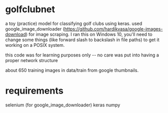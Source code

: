 # golfclubnet
a toy (practice) model for classifying golf clubs using keras. used google_image_downloader (https://github.com/hardikvasa/google-images-download) for image scraping. I ran this on Windows 10, you'll need to change some things (like forward slash to backslash in file paths) to get it working on a POSIX system.

this code was for learning purposes only -- no care was put into having a proper network structure

about 650 training images in data/train from google thumbnails.

# requirements
selenium (for google_image_downloader)
keras
numpy